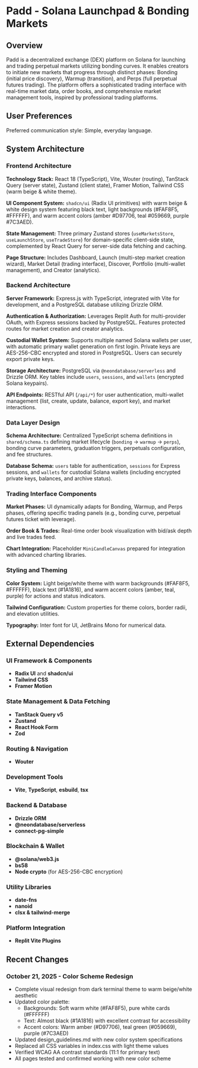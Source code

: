 # Padd - Solana Launchpad & Bonding Markets

## Overview

Padd is a decentralized exchange (DEX) platform on Solana for launching and trading perpetual markets utilizing bonding curves. It enables creators to initiate new markets that progress through distinct phases: Bonding (initial price discovery), Warmup (transition), and Perps (full perpetual futures trading). The platform offers a sophisticated trading interface with real-time market data, order books, and comprehensive market management tools, inspired by professional trading platforms.

## User Preferences

Preferred communication style: Simple, everyday language.

## System Architecture

### Frontend Architecture

**Technology Stack:** React 18 (TypeScript), Vite, Wouter (routing), TanStack Query (server state), Zustand (client state), Framer Motion, Tailwind CSS (warm beige & white theme).

**UI Component System:** `shadcn/ui` (Radix UI primitives) with warm beige & white design system featuring black text, light backgrounds (#FAF8F5, #FFFFFF), and warm accent colors (amber #D97706, teal #059669, purple #7C3AED).

**State Management:** Three primary Zustand stores (`useMarketsStore`, `useLaunchStore`, `useTradeStore`) for domain-specific client-side state, complemented by React Query for server-side data fetching and caching.

**Page Structure:** Includes Dashboard, Launch (multi-step market creation wizard), Market Detail (trading interface), Discover, Portfolio (multi-wallet management), and Creator (analytics).

### Backend Architecture

**Server Framework:** Express.js with TypeScript, integrated with Vite for development, and a PostgreSQL database utilizing Drizzle ORM.

**Authentication & Authorization:** Leverages Replit Auth for multi-provider OAuth, with Express sessions backed by PostgreSQL. Features protected routes for market creation and creator analytics.

**Custodial Wallet System:** Supports multiple named Solana wallets per user, with automatic primary wallet generation on first login. Private keys are AES-256-CBC encrypted and stored in PostgreSQL. Users can securely export private keys.

**Storage Architecture:** PostgreSQL via `@neondatabase/serverless` and Drizzle ORM. Key tables include `users`, `sessions`, and `wallets` (encrypted Solana keypairs).

**API Endpoints:** RESTful API (`/api/*`) for user authentication, multi-wallet management (list, create, update, balance, export key), and market interactions.

### Data Layer Design

**Schema Architecture:** Centralized TypeScript schema definitions in `shared/schema.ts` defining market lifecycle (`bonding` → `warmup` → `perps`), bonding curve parameters, graduation triggers, perpetuals configuration, and fee structures.

**Database Schema:** `users` table for authentication, `sessions` for Express sessions, and `wallets` for custodial Solana wallets (including encrypted private keys, balances, and archive status).

### Trading Interface Components

**Market Phases:** UI dynamically adapts for Bonding, Warmup, and Perps phases, offering specific trading panels (e.g., bonding curve, perpetual futures ticket with leverage).

**Order Book & Trades:** Real-time order book visualization with bid/ask depth and live trades feed.

**Chart Integration:** Placeholder `MiniCandleCanvas` prepared for integration with advanced charting libraries.

### Styling and Theming

**Color System:** Light beige/white theme with warm backgrounds (#FAF8F5, #FFFFFF), black text (#1A1816), and warm accent colors (amber, teal, purple) for actions and status indicators.

**Tailwind Configuration:** Custom properties for theme colors, border radii, and elevation utilities.

**Typography:** Inter font for UI, JetBrains Mono for numerical data.

## External Dependencies

### UI Framework & Components
- **Radix UI** and **shadcn/ui**
- **Tailwind CSS**
- **Framer Motion**

### State Management & Data Fetching
- **TanStack Query v5**
- **Zustand**
- **React Hook Form**
- **Zod**

### Routing & Navigation
- **Wouter**

### Development Tools
- **Vite**, **TypeScript**, **esbuild**, **tsx**

### Backend & Database
- **Drizzle ORM**
- **@neondatabase/serverless**
- **connect-pg-simple**

### Blockchain & Wallet
- **@solana/web3.js**
- **bs58**
- **Node crypto** (for AES-256-CBC encryption)

### Utility Libraries
- **date-fns**
- **nanoid**
- **clsx & tailwind-merge**

### Platform Integration
- **Replit Vite Plugins**

## Recent Changes

### October 21, 2025 - Color Scheme Redesign
- Complete visual redesign from dark terminal theme to warm beige/white aesthetic
- Updated color palette:
  - Backgrounds: Soft warm white (#FAF8F5), pure white cards (#FFFFFF)
  - Text: Almost black (#1A1816) with excellent contrast for accessibility
  - Accent colors: Warm amber (#D97706), teal green (#059669), purple (#7C3AED)
- Updated design_guidelines.md with new color system specifications
- Replaced all CSS variables in index.css with light theme values
- Verified WCAG AA contrast standards (11:1 for primary text)
- All pages tested and confirmed working with new color scheme